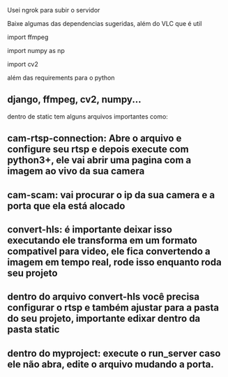 Usei ngrok para subir o servidor

Baixe algumas das dependencias sugeridas, além do VLC que é util


import ffmpeg 


import numpy as np


import cv2

além das requirements para o python

## django, ffmpeg, cv2, numpy...

dentro de static tem alguns arquivos importantes como:

## cam-rtsp-connection: Abre o arquivo e configure seu rtsp e depois execute com python3+, ele vai abrir uma pagina com a imagem ao vivo da sua camera
## cam-scam: vai procurar o ip da sua camera e a porta que ela está alocado
## convert-hls: é importante deixar isso executando ele transforma em um formato compativel para video, ele fica convertendo a imagem em tempo real, rode isso enquanto roda seu projeto


## dentro do arquivo convert-hls você precisa configurar o rtsp e também ajustar para a pasta do seu projeto, importante edixar dentro da pasta static 
## dentro do myproject: execute o run_server caso ele não abra, edite o arquivo mudando a porta.
